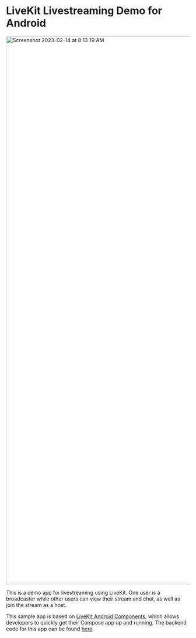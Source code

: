 # LiveKit Livestreaming Demo for Android

<img width="1498" alt="Screenshot 2023-02-14 at 8 13 19 AM" src="https://user-images.githubusercontent.com/304392/218794329-94641d24-461b-4c3d-b33e-0d2b3ef8fcc1.png" />

This is a demo app for livestreaming using LiveKit. One user is a broadcaster while other users can view their stream and chat, as well as join the stream as a host.

This sample app is based on [LiveKit Android Components](https://github.com/livekit/components-android), which allows developers to quickly get their Compose app up and running. The backend code for this app can be found [here](https://github.com/livekit-examples/livestream).
